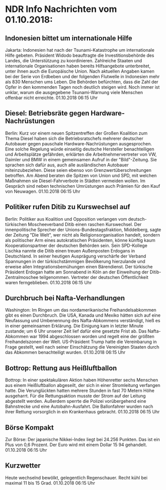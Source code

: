 # NDR Info Nachrichten vom 01.10.2018:


## Indonesien bittet um internationale Hilfe
Jakarta: 	Indonesien hat nach der Tsunami-Katastrophe um internationale Hilfe gebeten. Präsident Widodo beauftragte die Investitionsbehörde des Landes, die Unterstützung zu koordinieren. Zahlreiche Staaten und internationale Organisationen haben bereits Hilfsangebote unterbreitet, unter ihnen auch die Europäische Union. Nach aktuellen Angaben kamen bei der Serie von Erdbeben und der folgenden Flutwelle in Indonesien mehr als 830 Menschen ums Leben. Die Behörden befürchten, dass die Zahl der Opfer in den kommenden Tagen noch deutlich steigen wird. Noch immer ist unklar, warum die ausgegebene Tsunami-Warnung viele Menschen offenbar nicht erreichte. 01.10.2018 06:15 Uhr 

## Diesel: Betriebsräte gegen Hardware-Nachrüstungen
Berlin:	Kurz vor einem neuen Spitzentreffen der Großen Koalition zum Thema Diesel haben sich die Betriebsratschefs mehrerer deutscher Autobauer gegen pauschale Hardware-Nachrüstungen ausgesprochen. Eine solche Regelung würde einseitig deutsche Hersteller benachteiligen und Arbeitsplätze gefährden, erklärten die Arbeitnehmervertreter von VW, Daimler und BMW in einem gemeinsamen Aufruf in der "Bild"-Zeitung. Sie sprachen sich dafür aus, auch alle ausländischen Autobauer miteinzubeziehen. Diese seien ebenso von Grenzwertüberschreitungen betroffen. Am Abend beraten die Spitzen von Union und SPD, mit welchen Maßnahmen sie Diesel-Fahrverbote in Städten vermeiden wollen. Im Gespräch sind neben technischen Umrüstungen auch Prämien für den Kauf von Neuwagen. 01.10.2018 06:15 Uhr 

## Politiker rufen Ditib zu Kurswechsel auf
Berlin: Politiker aus Koalition und Opposition verlangen vom deutsch-türkischen Moscheeverband Ditib einen raschen Kurswechsel. Der innenpolitische Sprecher der Unions-Bundestagsfraktion, Middelberg, sagte der Zeitung "Die Welt", wer nicht als Religionsorganisation handelt, sondern als politischer Arm eines autokratischen Präsidenten, könne künftig kaum Kooperationspartner der deutschen Behörden sein. Sein SPD-Kollege Lischka nannte die Ditib einen treuen Außenposten Erdogans in Deutschland. In seiner heutigen Ausprägung verschärfe der Verband Spannungen in der türkischstämmigen Bevölkerung hierzulande und erweise allen Integrationsbemühungen einen Bärendienst. Der türkische Präsident Erdogan hatte am Sonnabend in Köln an der Einweihung der Ditib-Zentralmoschee teilgenommen. Vertreter der deutschen Öffentlichkeit waren ferngeblieben. 01.10.2018 06:15 Uhr 

## Durchbruch bei Nafta-Verhandlungen
Washington: Im Ringen um das nordamerikanische Freihandelsabkommen gibt es einen Durchbruch. Die USA, Kanada und Mexiko hätten sich auf eine Neufassung und Umbenennung des Nafta-Abkommens verständigt, hieß es in einer gemeinsamen Erklärung. Die Einigung kam in letzter Minute zustande; um 6 Uhr unserer Zeit lief dafür eine gesetzte Frist ab. Das Nafta-Abkommen war 1994 abgeschlossen worden und regelt eine der größten Freihandelszonen der Welt. US-Präsident Trump hatte die Vereinbarung in Frage gestellt, weil nach seiner Einschätzung die Vereinigten Staaten durch das Abkommen benachteiligt wurden. 01.10.2018 06:15 Uhr 

## Bottrop: Rettung aus Heißluftballon
Bottrop: In einer spektakulären Aktion haben Höhenretter sechs Menschen aus einem Heißluftballon abgeseilt, der sich in einer Stromleitung verfangen hatte. Die Verunglückten hatten mehrere Stunden in fast 70 Metern Höhe ausgeharrt. Für die Rettungsaktion musste der Strom auf der Leitung abgestellt werden. Außerdem sperrte die Polizei vorübergehend eine Bahnstrecke und eine Autobahn-Ausfahrt. Die Ballonfahrer wurden nach ihrer Rettung vorsorglich in ein Krankenhaus gebracht. 01.10.2018 06:15 Uhr 

## Börse Kompakt
Zur Börse: Der japanische Nikkei-Index liegt bei 24.256 Punkten. Das ist ein Plus von 0,6 Prozent. Der Euro wird mit einem Dollar 15 94 gehandelt. 01.10.2018 06:15 Uhr 

## Kurzwetter
Heute wechselnd bewölkt, gelegentlich Regenschauer. Recht kühl bei maximal 11 bis 15 Grad. 01.10.2018 06:15 Uhr 
